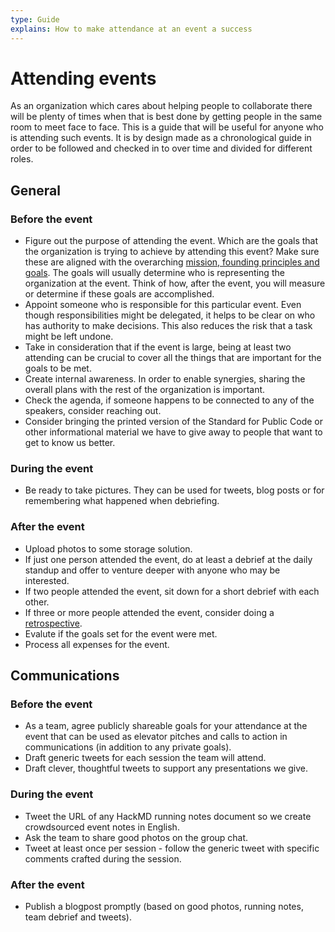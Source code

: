 ```yaml
---
type: Guide
explains: How to make attendance at an event a success
---
```


# Attending events

As an organization which cares about helping people to collaborate there will be plenty of times when that is best done by getting people in the same room to meet face to face. This is a guide that will be useful for anyone who is attending such events. It is by design made as a chronological guide in order to be followed and checked in to over time and divided for different roles.

## General

### Before the event

* Figure out the purpose of attending the event. Which are the goals that the organization is trying to achieve by attending this event? Make sure these are aligned with the overarching [mission, founding principles and goals](../../organization/mission.md). The goals will usually determine who is representing the organization at the event. Think of how, after the event, you will measure or determine if these goals are accomplished.
* Appoint someone who is responsible for this particular event. Even though responsibilities might be delegated, it helps to be clear on who has authority to make decisions. This also reduces the risk that a task might be left undone.
* Take in consideration that if the event is large, being at least two attending can be crucial to cover all the things that are important for the goals to be met.
* Create internal awareness. In order to enable synergies, sharing the overall plans with the rest of the organization is important.
* Check the agenda, if someone happens to be connected to any of the speakers, consider reaching out.
* Consider bringing the printed version of the Standard for Public Code or other informational material we have to give away to people that want to get to know us better.

### During the event

* Be ready to take pictures. They can be used for tweets, blog posts or for remembering what happened when debriefing.

### After the event

* Upload photos to some storage solution.
* If just one person attended the event, do at least a debrief at the daily standup and offer to venture deeper with anyone who may be interested.
* If two people attended the event, sit down for a short debrief with each other.
* If three or more people attended the event, consider doing a [retrospective](../staff-meetings/retrospective-agenda.md).
* Evalute if the goals set for the event were met.
* Process all expenses for the event.

## Communications

### Before the event

* As a team, agree publicly shareable goals for your attendance at the event that can be used as elevator pitches and calls to action in communications (in addition to any private goals).
* Draft generic tweets for each session the team will attend.
* Draft clever, thoughtful tweets to support any presentations we give.

### During the event

* Tweet the URL of any HackMD running notes document so we create crowdsourced event notes in English.
* Ask the team to share good photos on the group chat.
* Tweet at least once per session - follow the generic tweet with specific comments crafted during the session.

### After the event

* Publish a blogpost promptly (based on good photos, running notes, team debrief and tweets).

